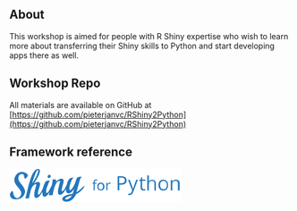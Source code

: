 
## About

This workshop is aimed for people with R Shiny expertise who wish to learn more 
about transferring their Shiny skills to Python and start developing apps 
there as well.

## Workshop Repo

All materials are available on GitHub at 
[https://github.com/pieterjanvc/RShiny2Python](https://github.com/pieterjanvc/RShiny2Python)

## Framework reference
[![shiny for python](assets/shiny-for-python.svg)](https://shiny.posit.co/py/)

